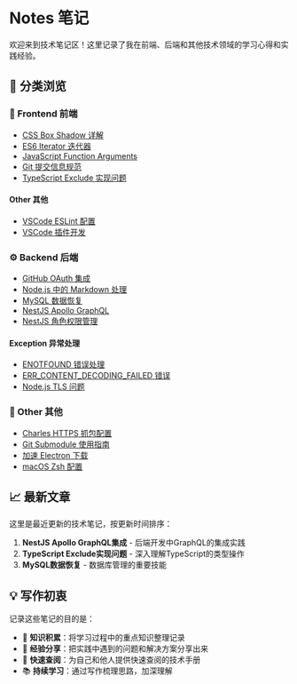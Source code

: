 # Notes 笔记

欢迎来到技术笔记区！这里记录了我在前端、后端和其他技术领域的学习心得和实践经验。

## 📂 分类浏览

### 🎨 Frontend 前端

- [CSS Box Shadow 详解](./fe/box-shadow.md)
- [ES6 Iterator 迭代器](./fe/es6-iterator.md)
- [JavaScript Function Arguments](./fe/function-arguments.md)
- [Git 提交信息规范](./fe/git-commit-lint.md)
- [TypeScript Exclude 实现问题](./fe/ts-exclude-shi-xian-wen-ti.md)

#### Other 其他
- [VSCode ESLint 配置](./fe/other/vscode-eslint.md)
- [VSCode 插件开发](./fe/other/vscode-plugin.md)

### ⚙️ Backend 后端

- [GitHub OAuth 集成](./be/github-oauth.md)
- [Node.js 中的 Markdown 处理](./be/markdown-in-nodejs.md)
- [MySQL 数据恢复](./be/mysql-data-recovery.md)
- [NestJS Apollo GraphQL](./be/nestjs-apollo.md)
- [NestJS 角色权限管理](./be/nestjs-role-permission.md)

#### Exception 异常处理
- [ENOTFOUND 错误处理](./be/exception/enotfound.md)
- [ERR_CONTENT_DECODING_FAILED 错误](./be/exception/err_content_decoding_failed.md)
- [Node.js TLS 问题](./be/exception/nodejs_tls.md)

### 🔧 Other 其他

- [Charles HTTPS 抓包配置](./other/charles-https.md)
- [Git Submodule 使用指南](./other/git-submodule.md)
- [加速 Electron 下载](./other/jia-su-electron-xia-zai.md)
- [macOS Zsh 配置](./other/zsh-for-macos.md)

## 📈 最新文章

这里是最近更新的技术笔记，按更新时间排序：

1. **NestJS Apollo GraphQL集成** - 后端开发中GraphQL的集成实践
2. **TypeScript Exclude实现问题** - 深入理解TypeScript的类型操作
3. **MySQL数据恢复** - 数据库管理的重要技能

## 💡 写作初衷

记录这些笔记的目的是：

- 📝 **知识积累**：将学习过程中的重点知识整理记录
- 🔄 **经验分享**：把实践中遇到的问题和解决方案分享出来
- 🎯 **快速查阅**：为自己和他人提供快速查阅的技术手册
- 📚 **持续学习**：通过写作梳理思路，加深理解
